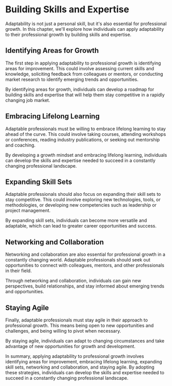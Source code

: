 Building Skills and Expertise
======================================================================================

Adaptability is not just a personal skill, but it's also essential for professional growth. In this chapter, we'll explore how individuals can apply adaptability to their professional growth by building skills and expertise.

Identifying Areas for Growth
----------------------------

The first step in applying adaptability to professional growth is identifying areas for improvement. This could involve assessing current skills and knowledge, soliciting feedback from colleagues or mentors, or conducting market research to identify emerging trends and opportunities.

By identifying areas for growth, individuals can develop a roadmap for building skills and expertise that will help them stay competitive in a rapidly changing job market.

Embracing Lifelong Learning
---------------------------

Adaptable professionals must be willing to embrace lifelong learning to stay ahead of the curve. This could involve taking courses, attending workshops or conferences, reading industry publications, or seeking out mentorship and coaching.

By developing a growth mindset and embracing lifelong learning, individuals can develop the skills and expertise needed to succeed in a constantly changing professional landscape.

Expanding Skill Sets
--------------------

Adaptable professionals should also focus on expanding their skill sets to stay competitive. This could involve exploring new technologies, tools, or methodologies, or developing new competencies such as leadership or project management.

By expanding skill sets, individuals can become more versatile and adaptable, which can lead to greater career opportunities and success.

Networking and Collaboration
----------------------------

Networking and collaboration are also essential for professional growth in a constantly changing world. Adaptable professionals should seek out opportunities to connect with colleagues, mentors, and other professionals in their field.

Through networking and collaboration, individuals can gain new perspectives, build relationships, and stay informed about emerging trends and opportunities.

Staying Agile
-------------

Finally, adaptable professionals must stay agile in their approach to professional growth. This means being open to new opportunities and challenges, and being willing to pivot when necessary.

By staying agile, individuals can adapt to changing circumstances and take advantage of new opportunities for growth and development.

In summary, applying adaptability to professional growth involves identifying areas for improvement, embracing lifelong learning, expanding skill sets, networking and collaboration, and staying agile. By adopting these strategies, individuals can develop the skills and expertise needed to succeed in a constantly changing professional landscape.
